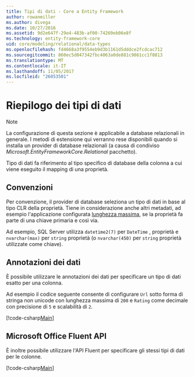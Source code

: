 ```yaml
---
title: Tipi di dati - Core a Entity Framework
author: rowanmiller
ms.author: divega
ms.date: 10/27/2016
ms.assetid: 9d2e647f-29e4-483b-af00-74269eb06e8f
ms.technology: entity-framework-core
uid: core/modeling/relational/data-types
ms.openlocfilehash: fd4668a3f9554eb9d3b1161d5dddce2fcdcac712
ms.sourcegitcommit: 860ec5d047342fbc4063a0de881c9861cc1f8813
ms.translationtype: MT
ms.contentlocale: it-IT
ms.lasthandoff: 11/05/2017
ms.locfileid: "26053501"
---
```

# <a name="data-types"></a>Riepilogo dei tipi di dati

> [!NOTE]  
> La configurazione di questa sezione è applicabile a database relazionali in generale. I metodi di estensione qui verranno rese disponibili quando si installa un provider di database relazionali (a causa di condiviso *Microsoft.EntityFrameworkCore.Relational* pacchetto).

Tipo di dati fa riferimento al tipo specifico di database della colonna a cui viene eseguito il mapping di una proprietà.

## <a name="conventions"></a>Convenzioni

Per convenzione, il provider di database seleziona un tipo di dati in base al tipo CLR della proprietà. Tiene in considerazione anche altri metadati, ad esempio l'applicazione configurata [lunghezza massima](../max-length.md), se la proprietà fa parte di una chiave primaria e così via.

Ad esempio, SQL Server utilizza `datetime2(7)` per `DateTime` , proprietà e `nvarchar(max)` per `string` proprietà (o `nvarchar(450)` per `string` proprietà utilizzate come chiave).

## <a name="data-annotations"></a>Annotazioni dei dati

È possibile utilizzare le annotazioni dei dati per specificare un tipo di dati esatto per una colonna.

Ad esempio il codice seguente consente di configurare `Url` sotto forma di stringa non unicode con lunghezza massima di `200` e `Rating` come decimale con precisione di `5` e scalabilità di `2`.

[!code-csharp[Main](../../../../samples/core/Modeling/DataAnnotations/Samples/Relational/DataType.cs?name=Entities&highlight=4,6)]

## <a name="fluent-api"></a>Microsoft Office Fluent API

È inoltre possibile utilizzare l'API Fluent per specificare gli stessi tipi di dati per le colonne.

[!code-csharp[Main](../../../../samples/core/Modeling/FluentAPI/Samples/Relational/DataType.cs?name=Model&highlight=9-10)]
